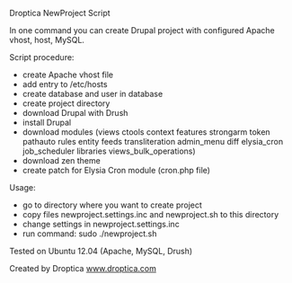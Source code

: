 Droptica NewProject Script

In one command you can create Drupal project with configured Apache vhost, host, MySQL.

Script procedure:
* create Apache vhost file
* add entry to /etc/hosts
* create database and user in database
* create project directory
* download Drupal with Drush
* install Drupal
* download modules (views ctools context features strongarm token pathauto rules entity feeds transliteration admin_menu diff elysia_cron job_scheduler libraries views_bulk_operations)
* download zen theme
* create patch for Elysia Cron module (cron.php file)

Usage:
* go to directory where you want to create project
* copy files newproject.settings.inc and newproject.sh to this directory
* change settings in newproject.settings.inc
* run command: sudo ./newproject.sh

Tested on Ubuntu 12.04 (Apache, MySQL, Drush)

Created by Droptica www.droptica.com
